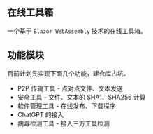 ## 在线工具箱  
一个基于 `Blazor WebAssembly` 技术的在线工具箱。

## 功能模块  

目前计划先实现下面几个功能，建仓库占坑。

* P2P 传输工具 - 点对点文件、文本发送  
* 安全工具 - 文件、文本的 SHA1、SHA256 计算  
* 软件管理工具 - 在线发布、下载程序  
* ChatGPT 的接入  
* 病毒检测工具 - 接入三方工具检测  
